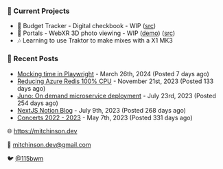 ### 📌 Current Projects
- 💸 Budget Tracker - Digital checkbook - WIP ([src](https://github.com/bmitchinson/budget-entry))
- 📸 Portals - WebXR 3D photo viewing - WIP ([demo](https://portals.mitchinson.dev/)) ([src](https://github.com/bmitchinson/vr-jpg-viewer-webxr))
- 🎶 Learning to use Traktor to make mixes with a X1 MK3

### 📝 Recent Posts

- [Mocking time in Playwright](https://blog.mitchinson.dev/playwright-mock-time) - March 26th, 2024 (Posted 7 days ago)
- [Reducing Azure Redis 100% CPU](https://blog.mitchinson.dev/redis-cpu) - November 21st, 2023 (Posted 133 days ago)
- [Juno: On demand microservice deployment](https://blog.mitchinson.dev/juno) - July 23rd, 2023 (Posted 254 days ago)
- [NextJS Notion Blog](https://blog.mitchinson.dev/blog-2023) - July 9th, 2023 (Posted 268 days ago)
- [Concerts 2022 - 2023](https://blog.mitchinson.dev/concerts-2023) - May 7th, 2023 (Posted 331 days ago)

🌐 https://mitchinson.dev

💌 mitchinson.dev@gmail.com

🐦 [@115bwm](https://twitter.com/115bwm)